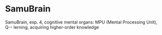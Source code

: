 # SamuBrain
SamuBrain, exp. 4, cognitive mental organs: MPU (Mental Processing Unit), Q-- lerning, acquiring higher-order knowledge
